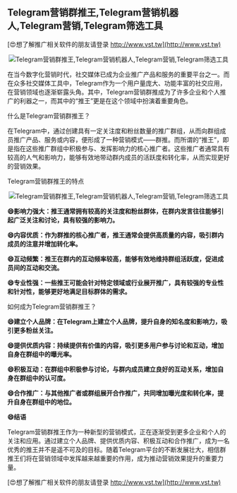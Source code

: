 ## **Telegram营销群推王,Telegram营销机器人,Telegram营销,Telegram筛选工具**

[😍想了解推广相关软件的朋友请登录 http://www.vst.tw](http://www.vst.tw)

 <center><img src="https://vst.tw/MP4/tuiguang/png/7.png" alt="Telegram营销群推王,Telegram营销机器人,Telegram营销,Telegram筛选工具"></center>

在当今数字化营销时代，社交媒体已成为企业推广产品和服务的重要平台之一。而在众多社交媒体工具中，Telegram作为一个用户量庞大、功能丰富的社交应用，在营销领域也逐渐崭露头角。其中，Telegram营销群推成为了许多企业和个人推广的利器之一，而其中的“推王”更是在这个领域中扮演着重要角色。

什么是Telegram营销群推王？

在Telegram中，通过创建具有一定关注度和粉丝数量的推广群组，从而向群组成员推广产品、服务或内容，便形成了一种营销模式——群推。而所谓的“推王”，即是指在这些推广群组中积极参与、发挥影响力的核心推广者。这些推广者通常具有较高的人气和影响力，能够有效地带动群内成员的活跃度和转化率，从而实现更好的营销效果。

Telegram营销群推王的特点

 <center><img src="https://vst.tw/MP4/tuiguang/png/5.png" alt="Telegram营销群推王,Telegram营销机器人,Telegram营销,Telegram筛选工具"></center>

**😄影响力强大：推王通常拥有较高的关注度和粉丝群体，在群内发言往往能够引起广泛关注和讨论，具有较强的影响力。**

**😄内容优质：作为群推的核心推广者，推王通常会提供高质量的内容，吸引群内成员的注意并增加转化率。**

**😄互动频繁：推王在群内的互动频率较高，能够有效地维持群组活跃度，促进成员间的互动和交流。**

**😄专业性强：一些推王可能会针对特定领域或行业展开推广，具有较强的专业性和针对性，能够更好地满足目标群体的需求。**

如何成为Telegram营销群推王？

**😄建立个人品牌：在Telegram上建立个人品牌，提升自身的知名度和影响力，吸引更多粉丝关注。**

**😄提供优质内容：持续提供有价值的内容，吸引更多用户参与讨论和互动，增加自身在群组中的曝光率。**

**😄积极互动：在群组中积极参与讨论，与群内成员建立良好的互动关系，增加自身在群组中的认可度。**

**😄合作推广：与其他推广者或群组展开合作推广，共同增加曝光度和转化率，提升自身在群组中的地位。**

**😄结语**

Telegram营销群推王作为一种新型的营销模式，正在逐渐受到更多企业和个人的关注和应用。通过建立个人品牌、提供优质内容、积极互动和合作推广，成为一名优秀的推王并不是遥不可及的目标。随着Telegram平台的不断发展壮大，相信群推王们将在营销领域中发挥越来越重要的作用，成为推动营销效果提升的重要力量。

[😍想了解推广相关软件的朋友请登录 http://www.vst.tw](http://www.vst.tw)



